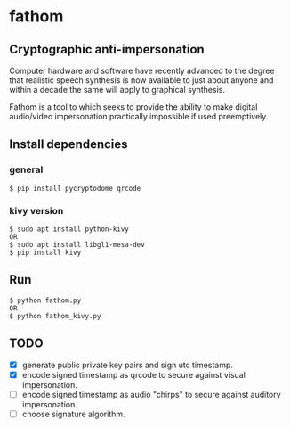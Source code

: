 # fathom
## Cryptographic anti-impersonation

Computer hardware and software have recently advanced to the degree that realistic speech synthesis is now available to just about anyone and within a decade the same will apply to graphical synthesis.

Fathom is a tool to which seeks to provide the ability to make digital audio/video impersonation practically impossible if used preemptively.



## Install dependencies
### general
```
$ pip install pycryptodome qrcode
```
### kivy version
```
$ sudo apt install python-kivy
OR
$ sudo apt install libgl1-mesa-dev 
$ pip install kivy
```



## Run
```
$ python fathom.py
OR
$ python fathom_kivy.py
```


## TODO
- [x] generate public private key pairs and sign utc timestamp.
- [x] encode signed timestamp as qrcode to secure against visual impersonation.
- [ ] encode signed timestamp as audio "chirps" to secure against auditory impersonation.
- [ ] choose signature algorithm.